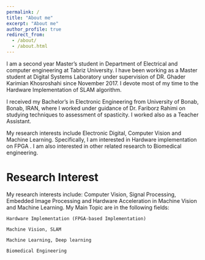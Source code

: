 ```yaml
---
permalink: /
title: "About me"
excerpt: "About me"
author_profile: true
redirect_from: 
  - /about/
  - /about.html
---
```




I am a second year Master’s student in Department of Electrical and computer engineering at Tabriz University. I have been working as a Master student at Digital Systems Laboratory under supervision of DR. Ghader Karimian Khosroshahi since November 2017. I devote most of my time to the Hardware Implementation of SLAM algorithm.

I received my Bachelor’s in Electronic Engineering from University of Bonab, Bonab, IRAN, where I worked under guidance of Dr. Fariborz Rahimi on studying techniques to assessment of spasticity. I worked also as a Teacher Assistant.

My research interests include Electronic Digital, Computer Vision and Machine Learning. Specifically, I am interested in Hardware implementation on FPGA . I am also interested in other related research to Biomedical engineering.
 
Research Interest   
======
My research interests include: Computer Vision, Signal Processing, Embedded Image Processing and Hardware Acceleration in Machine Vision and Machine Learning. 
My Main Topic are in the following fields:

    Hardware Implementation (FPGA-based Implementation)
  
    Machine Vision, SLAM
  
    Machine Learning, Deep learning 
  
    Biomedical Engineering
